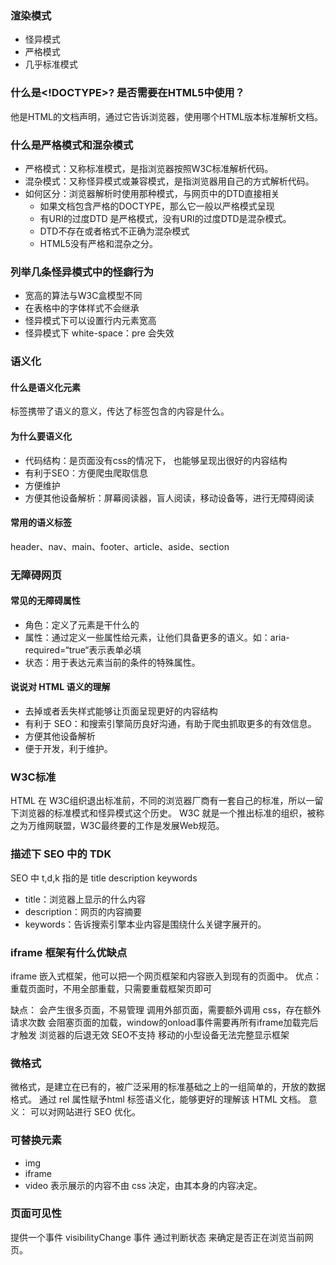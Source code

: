 ### 渲染模式
+ 怪异模式
+ 严格模式
+ 几乎标准模式

### 什么是<!DOCTYPE>? 是否需要在HTML5中使用？
他是HTML的文档声明，通过它告诉浏览器，使用哪个HTML版本标准解析文档。

### 什么是严格模式和混杂模式
+ 严格模式：又称标准模式，是指浏览器按照W3C标准解析代码。
+ 混杂模式：又称怪异模式或兼容模式，是指浏览器用自己的方式解析代码。
+ 如何区分：浏览器解析时使用那种模式，与网页中的DTD直接相关
    + 如果文档包含严格的DOCTYPE，那么它一般以严格模式呈现
    + 有URI的过度DTD 是严格模式，没有URI的过度DTD是混杂模式。
    + DTD不存在或者格式不正确为混杂模式
    + HTML5没有严格和混杂之分。

### 列举几条怪异模式中的怪癖行为
+ 宽高的算法与W3C盒模型不同
+ 在表格中的字体样式不会继承
+ 怪异模式下可以设置行内元素宽高
+ 怪异模式下 white-space：pre 会失效

### 语义化
#### 什么是语义化元素
标签携带了语义的意义，传达了标签包含的内容是什么。

#### 为什么要语义化
+ 代码结构：是页面没有css的情况下， 也能够呈现出很好的内容结构
+ 有利于SEO：方便爬虫爬取信息
+ 方便维护
+ 方便其他设备解析：屏幕阅读器，盲人阅读，移动设备等，进行无障碍阅读

#### 常用的语义标签
header、nav、main、footer、article、aside、section

### 无障碍网页
#### 常见的无障碍属性
+ 角色：定义了元素是干什么的
+ 属性：通过定义一些属性给元素，让他们具备更多的语义。如：aria-required=“true“表示表单必填
+ 状态：用于表达元素当前的条件的特殊属性。

#### 说说对 HTML 语义的理解
+ 去掉或者丢失样式能够让页面呈现更好的内容结构
+ 有利于 SEO：和搜索引擎简历良好沟通，有助于爬虫抓取更多的有效信息。
+ 方便其他设备解析
+ 便于开发，利于维护。

### W3C标准
HTML 在 W3C组织退出标准前，不同的浏览器厂商有一套自己的标准，所以一留下浏览器的标准模式和怪异模式这个历史。
W3C 就是一个推出标准的组织，被称之为万维网联盟，W3C最终要的工作是发展Web规范。

### 描述下 SEO 中的 TDK
SEO 中 t,d,k 指的是 title description keywords
+ title：浏览器上显示的什么内容
+ description：网页的内容摘要
+ keywords：告诉搜索引擎本业内容是围绕什么关键字展开的。

### iframe 框架有什么优缺点
iframe 嵌入式框架，他可以把一个网页框架和内容嵌入到现有的页面中。
优点：
重载页面时，不用全部重载，只需要重载框架页即可

缺点：
会产生很多页面，不易管理
调用外部页面，需要额外调用 css，存在额外请求次数
会阻塞页面的加载，window的onload事件需要再所有iframe加载完后才触发
浏览器的后退无效
SEO不支持
移动的小型设备无法完整显示框架

### 微格式
微格式，是建立在已有的，被广泛采用的标准基础之上的一组简单的，开放的数据格式。
通过 rel 属性赋予html 标签语义化，能够更好的理解该 HTML 文档。
意义：
可以对网站进行 SEO 优化。

### 可替换元素
+ img
+ iframe
+ video
表示展示的内容不由 css 决定，由其本身的内容决定。

### 页面可见性
提供一个事件 visibilityChange 事件 通过判断状态 来确定是否正在浏览当前网页。